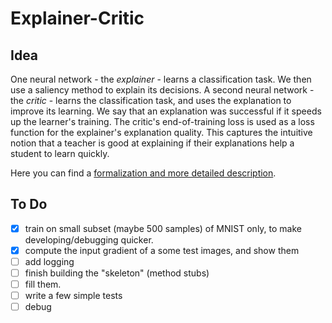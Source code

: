 # Explainer-Critic 

## Idea
One neural network - the _explainer_ - learns a classification task. 
We then use a saliency method to explain its decisions. 
A second neural network - the _critic_ - learns the classification task, 
and uses the explanation to improve its learning. 
We say that an explanation was successful if it speeds up the learner's training. 
The critic's end-of-training loss is used as a loss function for the explainer's explanation quality. 
This captures the intuitive notion that a teacher is good at explaining 
if their explanations help a student to learn quickly. 

Here you can find a [formalization and more detailed description](https://hackmd.io/zEC0IZk5TVyVyysqPqDp2A?both).

## To Do

* [x] train on small subset (maybe 500 samples) of MNIST only, to make developing/debugging quicker.
* [x] compute the input gradient of a some test images, and show them
* [ ] add logging
* [ ] finish building the "skeleton" (method stubs)
* [ ] fill them.  
* [ ] write a few simple tests  
* [ ] debug